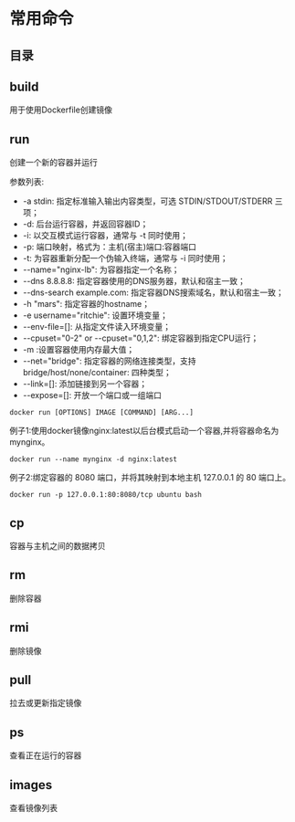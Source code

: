 # 常用命令

## 目录

## build

用于使用Dockerfile创建镜像

## run

创建一个新的容器并运行

参数列表:

* -a stdin: 指定标准输入输出内容类型，可选 STDIN/STDOUT/STDERR 三项；
* -d: 后台运行容器，并返回容器ID；
* -i: 以交互模式运行容器，通常与 -t 同时使用；
* -p: 端口映射，格式为：主机(宿主)端口:容器端口 
* -t: 为容器重新分配一个伪输入终端，通常与 -i 同时使用；
* --name="nginx-lb": 为容器指定一个名称；
* --dns 8.8.8.8: 指定容器使用的DNS服务器，默认和宿主一致；
* --dns-search example.com: 指定容器DNS搜索域名，默认和宿主一致；
* -h "mars": 指定容器的hostname；
* -e username="ritchie": 设置环境变量；
* --env-file=[]: 从指定文件读入环境变量；
* --cpuset="0-2" or --cpuset="0,1,2": 绑定容器到指定CPU运行；
* -m :设置容器使用内存最大值；
* --net="bridge": 指定容器的网络连接类型，支持 bridge/host/none/container: 四种类型；
* --link=[]: 添加链接到另一个容器；
* --expose=[]: 开放一个端口或一组端口

```docker
docker run [OPTIONS] IMAGE [COMMAND] [ARG...]
```
例子1:使用docker镜像nginx:latest以后台模式启动一个容器,并将容器命名为mynginx。
```docker
docker run --name mynginx -d nginx:latest
```
例子2:绑定容器的 8080 端口，并将其映射到本地主机 127.0.0.1 的 80 端口上。
```docker
docker run -p 127.0.0.1:80:8080/tcp ubuntu bash
```
## cp

容器与主机之间的数据拷贝

## rm

删除容器

## rmi

删除镜像

## pull

拉去或更新指定镜像

## ps 

查看正在运行的容器

## images

查看镜像列表